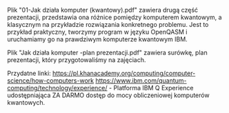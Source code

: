 Plik "01-Jak działa komputer (kwantowy).pdf" zawiera drugą część prezentacji, przedstawia ona różnice pomiędzy komputerem kwantowym, a klasycznym na przykładzie rozwiązania konkretnego problemu. Jest to przykład praktyczny, tworzymy program w języku OpenQASM i uruchamiamy go na prawdziwym komputerze kwantowym IBM.

Plik "Jak działa komputer -plan prezentacji.pdf" zawiera surówkę, plan prezentacji, który przygotowaliśmy na zajęciach.

Przydatne linki:
https://pl.khanacademy.org/computing/computer-science/how-computers-work 
https://www.ibm.com/quantum-computing/technology/experience/ - Platforma IBM Q Experience udostępniająca ZA DARMO dostęp do mocy obliczeniowej komputerów kwantowych. 
